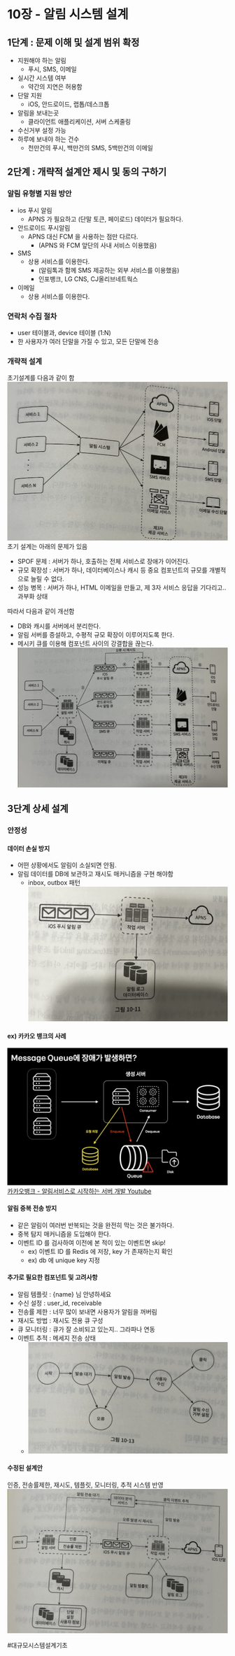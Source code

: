 # 10장 - 알림 시스템 설계

## 1단계 : 문제 이해 및 설계 범위 확정
* 지원해야 하는 알림
  * 푸시, SMS, 이메일
* 실시간 시스템 여부
  * 약간의 지연은 허용함
* 단말 지원
  * iOS, 안드로이드, 랩톱/데스크톱
* 알림을 보내는곳
  * 클라이언트 애플리케이션, 서버 스케줄링
* 수신거부 설정 가능
* 하루에 보내야 하는 건수
  * 천만건의 푸시, 백만건의 SMS, 5백만건의 이메일

## 2단계 : 개략적 설계안 제시 및 동의 구하기

### 알림 유형별 지원 방안
* ios 푸시 알림
  * APNS 가 필요하고 (단말 토큰, 페이로드) 데이터가 필요하다.
* 안드로이드 푸시알림
  * APNS 대신 FCM 을 사용하는 점만 다르다.
    * (APNS 와 FCM 앞단의 사내 서비스 이용했음)
* SMS
  * 상용 서비스를 이용한다.
    * (알림톡과 함께 SMS 제공하는 외부 서비스를 이용했음)
    * 인포뱅크, LG CNS, CJ올리브네트웍스
* 이메일
  * 상용 서비스를 이용한다.

### 연락처 수집 절차
* user 테이블과, device 테이블 (1:N)
* 한 사용자가 여러 단말을 가질 수 있고, 모든 단말에 전송

### 개략적 설계
초기설계를 다음과 같이 함
![](chapter10/image.png)<!-- {"width":556} -->
초기 설계는 아래의 문제가 있음
* SPOF 문제 : 서버가 하나, 호출하는 전체 서비스로 장애가 이어진다.
* 규모 확장성 : 서버가 하나, 데이터베이스나 캐시 등 중요 컴포넌트의 규모를 개별적으로 늘릴 수 없다.
* 성능 병목 : 서버가 하나, HTML 이메일을 만들고, 제 3자 서비스 응답을 기다리고.. 과부화 상태


따라서 다음과 같이 개선함
* DB와 캐시를 서버에서 분리한다.
* 알림 서버를 증설하고, 수평적 규모 확장이 이루어지도록 한다.
* 메시키 큐를 이용해 컴포넌트 사이의 강결합을 끊는다.
  ![](chapter10/image%202.png)

## 3단계 상세 설계
### 안정성
#### 데이터 손실 방지
* 어떤 상황에서도 알림이 소실되면 안됨.
* 알림 데이터를 DB에 보관하고 재시도 매커니즘을 구현 해야함
  * inbox, outbox 패턴
    ![](chapter10/image%203.png)<!-- {"width":469} -->

#### ex) 카카오 뱅크의 사례
![](chapter10/36F331DB-AB78-4835-BE1B-AC376383506D.png)<!-- {"width":651} -->
[카카오뱅크 - 알림서비스로 시작하는 서버 개발 Youtube](https://youtu.be/CmTO68I2HSc)

#### 알림 중복 전송 방지
* 같은 알림이 여러번 반복되는 것을 완전히 막는 것은 불가하다.
* 중복 탐지 매커니즘을 도입해야 한다.
* 이벤트 ID 를 검사하여 이전에 본 적이 있는 이벤트면 skip!
  * ex) 이벤트 ID 를 Redis 에 저장, key 가 존재하는지 확인
  * ex) db 에 unique key 지정

#### 추가로 필요한 컴포넌트 및 고려사항
* 알림 템플릿 : {name} 님 안녕하세요
* 수신 설정 : user_id, receivable
* 전송률 제한 : 너무 많이 보내면 사용자가 알림을 꺼버림
* 재시도 방법 : 재시도 전용 큐 구성
* 큐 모니터링 : 큐가 잘 소비되고 있는지.. 그라파나 연동
* 이벤트 추적 : 메세지 전송 상태
  * ![](chapter10/image%204.png)<!-- {"width":434} -->

#### 수정된 설계안
인증, 전송률제한, 재시도, 템플릿, 모니터링, 추적 시스템 반영
![](chapter10/image%205.png)



#대규모시스템설계기초